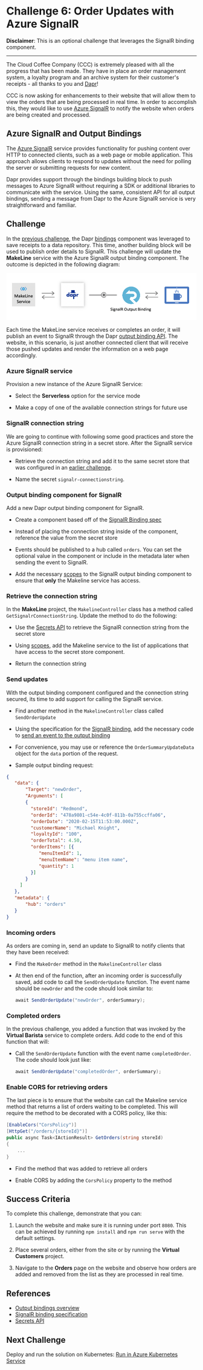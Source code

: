 # Challenge 6: Order Updates with Azure SignalR

**Disclaimer**: This is an optional challenge that leverages the SignalR binding component.

------------

The Cloud Coffee Company (CCC) is extremely pleased with all the progress that has been made. They have in place an order management system, a loyalty program and an archive system for their customer's receipts - all thanks to you and [Dapr](https://github.com/dapr)!

CCC is now asking for enhancements to their website that will allow them to view the orders that are being processed in real time. In order to accomplish this, they would like to use [Azure SignalR](https://azure.microsoft.com/en-us/services/signalr-service/) to notify the website when orders are being created and processed.

## Azure SignalR and Output Bindings

The [Azure SignalR](https://azure.microsoft.com/en-us/services/signalr-service/) service provides functionality for pushing content over HTTP to connected clients, such as a web page or mobile application. This approach allows clients to respond to updates without the need for polling the server or submitting requests for new content.

Dapr provides support through the bindings building block to push messages to Azure SignalR without requiring a SDK or additional libraries to communicate with the service. Using the same, consistent API for all output bindings, sending a message from Dapr to the Azure SignalR service is very straightforward and familiar.

## Challenge

In the [previous challenge](challenge-5.md), the Dapr [bindings](https://docs.dapr.io/developing-applications/building-blocks/bindings/bindings-overview/) component was leveraged to save receipts to a data repository. This time, another building block will be used to publish order details to SignalR. This challenge will update the **MakeLine** service with the Azure SignalR output binding component. The outcome is depicted in the following diagram:

![Receipts](images/challenge6-overview.png)

Each time the MakeLine service receives or completes an order, it will publish an event to SignalR through the Dapr [output binding API](https://docs.dapr.io/reference/api/bindings_api/#invoking-output-bindings). The website, in this scenario, is just another connected client that will receive those pushed updates and render the information on a web page accordingly.

### Azure SignalR service

Provision a new instance of the Azure SignalR Service:

- Select the **Serverless** option for the service mode

- Make a copy of one of the available connection strings for future use

### SignalR connection string

We are going to continue with following some good practices and store the Azure SignalR connection string in a secret store. After the SignalR service is provisioned:

- Retrieve the connection string and add it to the same secret store that was configured in an [earlier challenge](challenge-3.md).

- Name the secret `signalr-connectionstring`.

### Output binding component for SignalR

Add a new Dapr output binding component for SignalR.

- Create a component based off of the [SignalR Binding spec](https://docs.dapr.io/operations/components/setup-bindings/supported-bindings/signalr/)

- Instead of placing the connection string inside of the component, reference the value from the secret store

- Events should be published to a hub called `orders`. You can set the optional value in the component or include in the metadata later when sending the event to SignalR.

- Add the necessary [scopes](https://docs.dapr.io/operations/components/component-scopes/) to the SignalR output binding component to ensure that **only** the Makeline service has access.

### Retrieve the connection string

In the **MakeLine** project, the `MakelineController` class has a method called `GetSignalrConnectionString`. Update the method to do the following:

- Use the [Secrets API](https://docs.dapr.io/reference/api/secrets_api/#get-secret) to retrieve the SignalR connection string from the secret store

- Using [scopes](https://docs.dapr.io/operations/components/component-scopes/), add the Makeline service to the list of applications that have access to the secret store component.

- Return the connection string

### Send updates

With the output binding component configured and the connection string secured, its time to add support for calling the SignalR service.

- Find another method in the `MakelineController` class called `SendOrderUpdate`

- Using the specification for the [SignalR binding](https://docs.dapr.io/operations/components/setup-bindings/supported-bindings/signalr/), add the necessary code to [send an event to the output binding](https://docs.dapr.io/developing-applications/building-blocks/bindings/howto-bindings/)

- For convenience, you may use or reference the `OrderSummaryUpdateData` object for the `data` portion of the request.

- Sample output binding request:

 ```JSON
{
    "data": {
        "Target": "newOrder",
        "Arguments": [
        {
          "storeId": "Redmond",
          "orderId": "478a9801-c54e-4c0f-811b-0a755ccffa06",
          "orderDate": "2020-02-15T11:53:00.000Z",
          "customerName": "Michael Knight",
          "loyaltyId": "100",
          "orderTotal": 4.50,
          "orderItems": [{
             "menuItemId": 1,
             "menuItemName": "menu item name",
             "quantity": 1
          }]
        }
      ]
    },
    "metadata": {
        "hub": "orders"
    }
}
```

### Incoming orders

As orders are coming in, send an update to SignalR to notify clients that they have been received:

- Find the `MakeOrder` method in the `MakelineController` class
- At then end of the function, after an incoming order is successfully saved, add code to call the `SendOrderUpdate` function. The event name should be `newOrder` and the code should look similar to:

  ```csharp
  await SendOrderUpdate("newOrder", orderSummary);
  ```

### Completed orders

In the previous challenge, you added a function that was invoked by the **Virtual Barista** service to complete orders. Add code to the end of this function that will:

- Call the `SendOrderUpdate` function with the event name `completedOrder`. The code should look just like:

  ```csharp
  await SendOrderUpdate("completedOrder", orderSummary);
  ```

### Enable CORS for retrieving orders

The last piece is to ensure that the website can call the Makeline service method that returns a list of orders waiting to be completed. This will require the method to be decorated with a CORS policy, like this:

```csharp
[EnableCors("CorsPolicy")]
[HttpGet("/orders/{storeId}")]
public async Task<IActionResult> GetOrders(string storeId)
{
    ...
}
```

- Find the method that was added to retrieve all orders

- Enable CORS by adding the `CorsPolicy` property to the method

## Success Criteria

To complete this challenge, demonstrate that you can:

1. Launch the website and make sure it is running under port `8080`. This can be achieved by running `npm install` and `npm run serve` with the default settings.

2. Place several orders, either from the site or by running the **Virtual Customers** project.

3. Navigate to the **Orders** page on the website and observe how orders are added and removed from the list as they are processed in real time.

## References

- [Output bindings overview](https://docs.dapr.io/developing-applications/building-blocks/bindings/bindings-overview/)
- [SignalR binding specification](https://docs.dapr.io/operations/components/setup-bindings/supported-bindings/signalr/)
- [Secrets API](https://docs.dapr.io/reference/api/secrets_api/)

## Next Challenge

Deploy and run the solution on Kubernetes: [Run in Azure Kubernetes Service](challenge-7.md)

